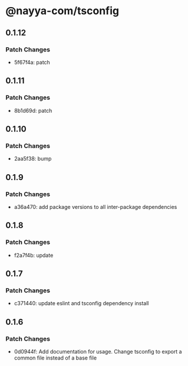 # @nayya-com/tsconfig

## 0.1.12

### Patch Changes

- 5f67f4a: patch

## 0.1.11

### Patch Changes

- 8b1d69d: patch

## 0.1.10

### Patch Changes

- 2aa5f38: bump

## 0.1.9

### Patch Changes

- a36a470: add package versions to all inter-package dependencies

## 0.1.8

### Patch Changes

- f2a7f4b: update

## 0.1.7

### Patch Changes

- c371440: update eslint and tsconfig dependency install

## 0.1.6

### Patch Changes

- 0d0944f: Add documentation for usage. Change tsconfig to export a common file instead of a base file
